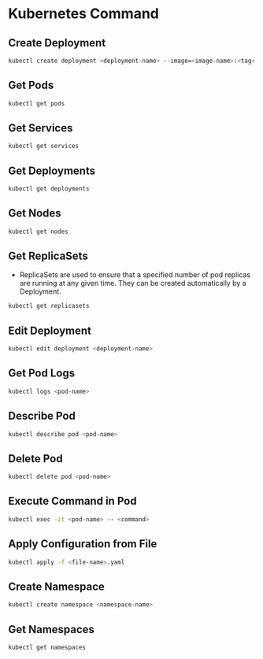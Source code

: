 # Kubernetes Command

## Create Deployment

```bash
kubectl create deployment <deployment-name> --image=<image-name>:<tag>
```

## Get Pods

```bash
kubectl get pods
```

## Get Services

```bash
kubectl get services
```

## Get Deployments

```bash
kubectl get deployments
```

## Get Nodes

```bash
kubectl get nodes
```

## Get ReplicaSets

- ReplicaSets are used to ensure that a specified number of pod replicas are running at any given time. They can be created automatically by a Deployment.

```bash
kubectl get replicasets
```

## Edit Deployment

```bash
kubectl edit deployment <deployment-name>
```

## Get Pod Logs

```bash
kubectl logs <pod-name>
```

## Describe Pod

```bash
kubectl describe pod <pod-name>
```

## Delete Pod

```bash
kubectl delete pod <pod-name>
```

## Execute Command in Pod

```bash
kubectl exec -it <pod-name> -- <command>
```

## Apply Configuration from File

```bash
kubectl apply -f <file-name>.yaml
```

## Create Namespace

```bash
kubectl create namespace <namespace-name>
```

## Get Namespaces

```bash
kubectl get namespaces
```
